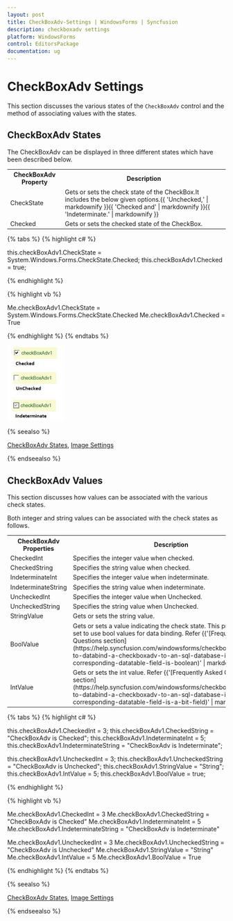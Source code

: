 ```yaml
---
layout: post
title: CheckBoxAdv-Settings | WindowsForms | Syncfusion
description: checkboxadv settings
platform: WindowsForms
control: EditorsPackage
documentation: ug
---
```


# CheckBoxAdv Settings

This section discusses the various states of the `CheckBoxAdv` control and the method of associating values with the states.

## CheckBoxAdv States

The CheckBoxAdv can be displayed in three different states which have been described below.

<table>
<tr>
<th>
CheckBoxAdv Property</th><th>
Description</th></tr>
<tr>
<td>
CheckState</td><td>
Gets or sets the check state of the CheckBox.It includes the below given options.{{ 'Unchecked,' | markdownify }}{{ 'Checked and' | markdownify }}{{ 'Indeterminate.' | markdownify }}</td></tr>
<tr>
<td>
Checked</td><td>
Gets or sets the checked state of the CheckBox.</td></tr>
</table>

{% tabs %}
{% highlight c# %}

this.checkBoxAdv1.CheckState = System.Windows.Forms.CheckState.Checked;
this.checkBoxAdv1.Checked = true;

{% endhighlight %}

{% highlight vb %}

Me.checkBoxAdv1.CheckState = System.Windows.Forms.CheckState.Checked
Me.checkBoxAdv1.Checked = True

{% endhighlight %}
{% endtabs %}

![Windows forms CheckBoxAdv various states](Overview_images/CheckBoxAdv_states.jpeg)

{% seealso %}

[CheckBoxAdv States](http://help.syncfusion.com/windowsforms/checkboxadv/checkboxadv-settings#checkboxadv-states),  [Image Settings](http://help.syncfusion.com/windowsforms/checkboxadv/image-settings)

{% endseealso %}


## CheckBoxAdv Values

This section discusses how values can be associated with the various check states.

Both integer and string values can be associated with the check states as follows.


<table>
<tr>
<th>
CheckBoxAdv Properties</th><th>
Description</th></tr>
<tr>
<td>
CheckedInt</td><td>
Specifies the integer value when checked. </td></tr>
<tr>
<td>
CheckedString</td><td>
Specifies the string value when checked.</td></tr>
<tr>
<td>
IndeterminateInt</td><td>
Specifies the integer value when indeterminate.</td></tr>
<tr>
<td>
IndeterminateString</td><td>
Specifies the string value when indeterminate.</td></tr>
<tr>
<td>
UncheckedInt</td><td>
Specifies the integer value when Unchecked.</td></tr>
<tr>
<td>
UncheckedString</td><td>
Specifies the string value when Unchecked.</td></tr>
<tr>
<td>
StringValue</td><td>
Gets or sets the string value.</td></tr>
<tr>
<td>
BoolValue</td><td>
Gets or sets a value indicating the check state. This property can be set to use bool values for data binding. Refer {{'[Frequently Asked Questions section](https://help.syncfusion.com/windowsforms/checkboxadv/faq/how-to-databind-a-checkboxadv-to-an-sql-database-if-the-corresponding-datatable-field-is-boolean)' | markdownify }}. </td></tr>
<tr>
<td>
IntValue</td><td>
Gets or sets the int value. Refer {{'[Frequently Asked Questions section](https://help.syncfusion.com/windowsforms/checkboxadv/faq/how-to-databind-a-checkboxadv-to-an-sql-database-if-the-corresponding-datatable-field-is-a-bit-field)' | markdownify }}</td></tr>
</table>

{% tabs %}
{% highlight c# %}

this.checkBoxAdv1.CheckedInt = 3;
this.checkBoxAdv1.CheckedString = "CheckBoxAdv is Checked";
this.checkBoxAdv1.IndeterminateInt = 5;
this.checkBoxAdv1.IndeterminateString = "CheckBoxAdv is Indeterminate";

this.checkBoxAdv1.UncheckedInt = 3;
this.checkBoxAdv1.UncheckedString = "CheckBoxAdv is Unchecked";
this.checkBoxAdv1.StringValue = "String";
this.checkBoxAdv1.IntValue = 5;
this.checkBoxAdv1.BoolValue = true;

{% endhighlight %}

{% highlight vb %}

Me.checkBoxAdv1.CheckedInt = 3
Me.checkBoxAdv1.CheckedString = "CheckBoxAdv is Checked"
Me.checkBoxAdv1.IndeterminateInt = 5
Me.checkBoxAdv1.IndeterminateString = "CheckBoxAdv is Indeterminate"

Me.checkBoxAdv1.UncheckedInt = 3
Me.checkBoxAdv1.UncheckedString = "CheckBoxAdv is Unchecked"
Me.checkBoxAdv1.StringValue = "String"
Me.checkBoxAdv1.IntValue = 5
Me.checkBoxAdv1.BoolValue = True

{% endhighlight %}
{% endtabs %}

{% seealso %}

[CheckBoxAdv States](http://help.syncfusion.com/windowsforms/checkboxadv/checkboxadv-settings#checkboxadv-states),  [Image Settings](http://help.syncfusion.com/windowsforms/checkboxadv/image-settings)

{% endseealso %}

